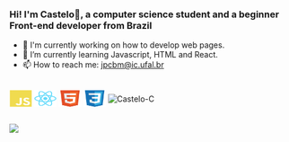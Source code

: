 ### Hi! I'm Castelo👋, a computer science student and a beginner Front-end developer from Brazil


- 🔭 I'm currently working on how to develop web pages.
- 🌱 I’m currently learning Javascript, HTML and React.
- 📫 How to reach me: jpcbm@ic.ufal.br

<div style="display: inline_block"><br>
  <img align="center" alt="Castelo-Js" height="30" width="40" src="https://raw.githubusercontent.com/devicons/devicon/master/icons/javascript/javascript-plain.svg">
  <img align="center" alt="Castelo-React" height="30" width="40" src="https://raw.githubusercontent.com/devicons/devicon/master/icons/react/react-original.svg">
  <img align="center" alt="Castelo-HTML" height="30" width="40" src="https://raw.githubusercontent.com/devicons/devicon/master/icons/html5/html5-original.svg">
  <img align="center" alt="Castelo-CSS" height="30" width="40" src="https://raw.githubusercontent.com/devicons/devicon/master/icons/css3/css3-original.svg">
  <img align="center" alt="Castelo-C" height="30" width="40" src="https://cdn.jsdelivr.net/gh/devicons/devicon/icons/c/c-original.svg">
</div>
    
##
    
<div>
    <a href = "mailto:jpcbm@ic.ufal.br"><img src="https://img.shields.io/badge/-Gmail-%23333?style=for-the-badge&logo=gmail&logoColor=white" target="_blank"></a>
</div>
